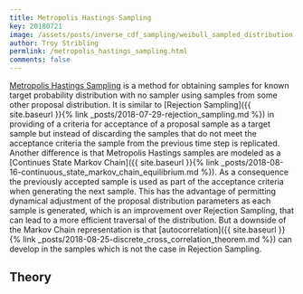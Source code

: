 ```yaml
---
title: Metropolis Hastings Sampling
key: 20180721
image: /assets/posts/inverse_cdf_sampling/weibull_sampled_distribution.png
author: Troy Stribling
permlink: /metropolis_hastings_sampling.html
comments: false
---
```


[Metropolis Hastings Sampling](https://en.wikipedia.org/wiki/Metropolis–Hastings_algorithm) is a method for obtaining samples for known target
probability distribution with no sampler using samples from some other proposal distribution. It is similar to
[Rejection Sampling]({{ site.baseurl }}{% link _posts/2018-07-29-rejection_sampling.md %}) in providing of a criteria for acceptance
of a proposal sample as a target sample but instead of discarding the samples that do not meet the acceptance criteria the sample
from the previous time step is replicated. Another difference is that Metropolis Hastings samples are modeled as a
[Continues State Markov Chain]({{ site.baseurl }}{% link _posts/2018-08-16-continuous_state_markov_chain_equilibrium.md %}). As a consequence
the previously accepted sample is used as part of the acceptance criteria when generating the next sample. This has the advantage of
permitting dynamical adjustment of the proposal distribution parameters as each sample is generated, which is an improvement over Rejection Sampling,
that can lead to a more efficient traversal of the distribution. But a downside of the Markov Chain representation is that
[autocorrelation]({{ site.baseurl }}{% link _posts/2018-08-25-discrete_cross_correlation_theorem.md %}) can develop in the samples which is
not the case in Rejection Sampling.

<!--more-->

## Theory
